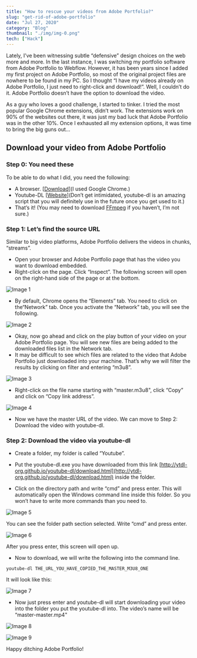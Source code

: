 ```yaml
---
title: "How to rescue your videos from Adobe Portfolio?"
slug: "get-rid-of-adobe-portfolio"
date: "Jul 27, 2020"
category: "Blog"
thumbnail: "./img/img-0.png"
tech: ["Hack"]
---
```


Lately, I’ve been witnessing subtle “defensive” design choices on the web more and more. In the last instance, I was switching my portfolio software from Adobe Portfolio to Webflow. However, it has been years since I added my first project on Adobe Portfolio, so most of the original project files are nowhere to be found in my PC. So I thought “I have my videos already on Adobe Portfolio, I just need to right-click and download!”. Well, I couldn’t do it. Adobe Portfolio doesn’t have the option to download the video.

As a guy who loves a good challenge, I started to tinker. I tried the most popular Google Chrome extensions, didn’t work. The extensions work on 90% of the websites out there, it was just my bad luck that Adobe Portfolio was in the other 10%. Once I exhausted all my extension options, it was time to bring the big guns out…

## Download your video from Adobe Portfolio

### Step 0: You need these

To be able to do what I did, you need the following:

- A browser. [[Download](https://www.google.com/intl/en_ca/chrome/)](I used Google Chrome.)
- Youtube-DL [[Website](http://ytdl-org.github.io/youtube-dl/)](Don’t get intimidated, youtube-dl is an amazing script that you will definitely use in the future once you get used to it.)
- That’s it! (You may need to download [FFmpeg](https://ffmpeg.org/) if you haven’t, I’m not sure.)

### Step 1: Let’s find the source URL

Similar to big video platforms, Adobe Portfolio delivers the videos in chunks, “streams”.

- Open your browser and Adobe Portfolio page that has the video you want to download embedded.
- Right-click on the page. Click “Inspect”. The following screen will open on the right-hand side of the page or at the bottom.

![Image 1](./img/img-1.png)

- By default, Chrome opens the “Elements” tab. You need to click on the“Network” tab. Once you activate the “Network” tab, you will see the following.

![Image 2](./img/img-2.png)

- Okay, now go ahead and click on the play button of your video on your Adobe Portfolio page. You will see new files are being added to the downloaded files list in the Network tab.
- It may be difficult to see which files are related to the video that Adobe Portfolio just downloaded into your machine. That’s why we will filter the results by clicking on filter and entering “m3u8”.

![Image 3](./img/img-3.png)

- Right-click on the file name starting with “master.m3u8", click “Copy” and click on “Copy link address”.

![Image 4](./img/img-4.png)

- Now we have the master URL of the video. We can move to Step 2: Download the video with youtube-dl.

### Step 2: Download the video via youtube-dl

- Create a folder, my folder is called “Youtube”.
- Put the youtube-dl.exe you have downloaded from this link [http://ytdl-org.github.io/youtube-dl/download.html](http://ytdl-org.github.io/youtube-dl/download.html) inside the folder.

- Click on the directory path and write “cmd” and press enter. This will automatically open the Windows command line inside this folder. So you won’t have to write more commands than you need to.

![Image 5](./img/img-5.png)

You can see the folder path section selected. Write “cmd” and press enter.

![Image 6](./img/img-6.png)

After you press enter, this screen will open up.

- Now to download, we will write the following into the command line.

`youtube-dl THE_URL_YOU_HAVE_COPIED_THE_MASTER_M3U8_ONE`

It will look like this:

![Image 7](./img/img-7.png)

- Now just press enter and youtube-dl will start downloading your video into the folder you put the youtube-dl into. The video’s name will be “master-master.mp4"

![Image 8](./img/img-8.png)

![Image 9](./img/img-9.png)

Happy ditching Adobe Portfolio!
